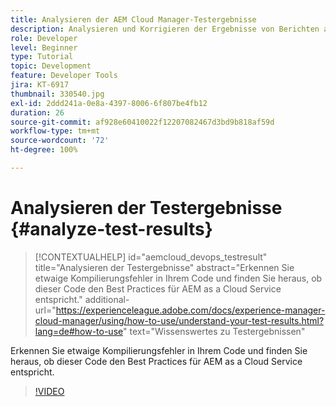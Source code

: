 ```yaml
---
title: Analysieren der AEM Cloud Manager-Testergebnisse
description: Analysieren und Korrigieren der Ergebnisse von Berichten aus AEM Cloud Manager
role: Developer
level: Beginner
type: Tutorial
topic: Development
feature: Developer Tools
jira: KT-6917
thumbnail: 330540.jpg
exl-id: 2ddd241a-0e8a-4397-8006-6f807be4fb12
duration: 26
source-git-commit: af928e60410022f12207082467d3bd9b818af59d
workflow-type: tm+mt
source-wordcount: '72'
ht-degree: 100%

---
```


# Analysieren der Testergebnisse {#analyze-test-results}

>[!CONTEXTUALHELP]
>id="aemcloud_devops_testresult"
>title="Analysieren der Testergebnisse"
>abstract="Erkennen Sie etwaige Kompilierungsfehler in Ihrem Code und finden Sie heraus, ob dieser Code den Best Practices für AEM as a Cloud Service entspricht."
>additional-url="https://experienceleague.adobe.com/docs/experience-manager-cloud-manager/using/how-to-use/understand-your-test-results.html?lang=de#how-to-use" text="Wissenswertes zu Testergebnissen"

Erkennen Sie etwaige Kompilierungsfehler in Ihrem Code und finden Sie heraus, ob dieser Code den Best Practices für AEM as a Cloud Service entspricht.

>[!VIDEO](https://video.tv.adobe.com/v/330540?quality=12&learn=on)
